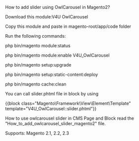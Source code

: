 How to add slider using OwlCarousel in Magento2?

Download this module:V4U OwlCarousel

Copy this module and paste in magento-root/app/code folder

Run the following commands:

php bin/magento module:status

php bin/magento module:enable V4U_OwlCarousel

php bin/magento setup:upgrade

php bin/magento setup:static-content:deploy

php bin/magento cache:clean

You can call slider.phtml file in block by using

{{block class="Magento\Framework\View\Element\Template" template="V4U_OwlCarousel::slider.phtml"}}

How to use owlcarousel slider in CMS Page and Block read the "How_to_add_owlcarousel_slider_magento2" file.

Supports: Magento 2.1, 2.2, 2.3
